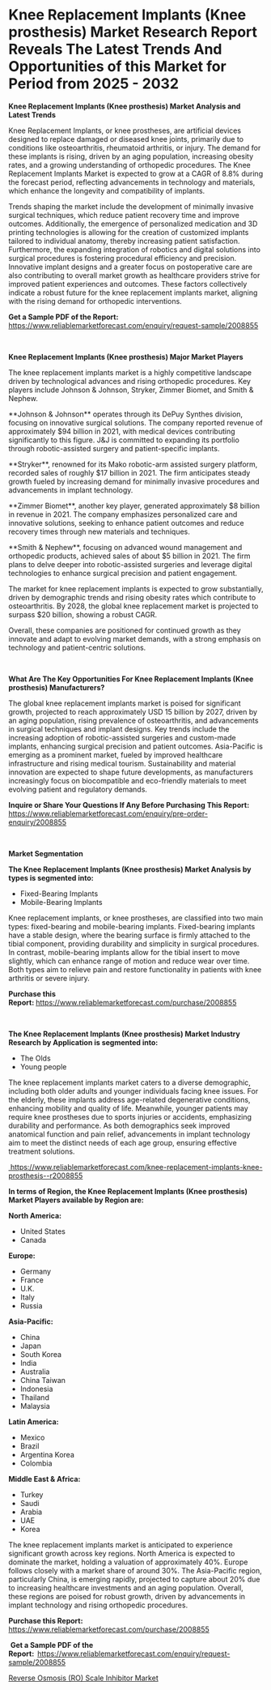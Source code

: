 <p><h1>Knee Replacement Implants (Knee prosthesis) Market Research Report Reveals The Latest Trends And Opportunities of this Market for Period from 2025 - 2032</h1></p><p><strong>Knee Replacement Implants (Knee prosthesis) Market Analysis and Latest Trends</strong></p>
<p><p>Knee Replacement Implants, or knee prostheses, are artificial devices designed to replace damaged or diseased knee joints, primarily due to conditions like osteoarthritis, rheumatoid arthritis, or injury. The demand for these implants is rising, driven by an aging population, increasing obesity rates, and a growing understanding of orthopedic procedures. The Knee Replacement Implants Market is expected to grow at a CAGR of 8.8% during the forecast period, reflecting advancements in technology and materials, which enhance the longevity and compatibility of implants.</p><p>Trends shaping the market include the development of minimally invasive surgical techniques, which reduce patient recovery time and improve outcomes. Additionally, the emergence of personalized medication and 3D printing technologies is allowing for the creation of customized implants tailored to individual anatomy, thereby increasing patient satisfaction. Furthermore, the expanding integration of robotics and digital solutions into surgical procedures is fostering procedural efficiency and precision. Innovative implant designs and a greater focus on postoperative care are also contributing to overall market growth as healthcare providers strive for improved patient experiences and outcomes. These factors collectively indicate a robust future for the knee replacement implants market, aligning with the rising demand for orthopedic interventions.</p></p>
<p><strong>Get a Sample PDF of the Report:&nbsp;</strong> <a href="https://www.reliablemarketforecast.com/enquiry/request-sample/2008855?utm_campaign=2993&utm_medium=2&utm_source=Github&utm_content=ia&utm_term=29032025&utm_id=knee-replacement-implants-knee-prosthesis">https://www.reliablemarketforecast.com/enquiry/request-sample/2008855</a></p>
<p>&nbsp;</p>
<p><strong>Knee Replacement Implants (Knee prosthesis) Major Market Players</strong></p>
<p><p>The knee replacement implants market is a highly competitive landscape driven by technological advances and rising orthopedic procedures. Key players include Johnson & Johnson, Stryker, Zimmer Biomet, and Smith & Nephew. </p><p>**Johnson & Johnson** operates through its DePuy Synthes division, focusing on innovative surgical solutions. The company reported revenue of approximately $94 billion in 2021, with medical devices contributing significantly to this figure. J&J is committed to expanding its portfolio through robotic-assisted surgery and patient-specific implants.</p><p>**Stryker**, renowned for its Mako robotic-arm assisted surgery platform, recorded sales of roughly $17 billion in 2021. The firm anticipates steady growth fueled by increasing demand for minimally invasive procedures and advancements in implant technology.</p><p>**Zimmer Biomet**, another key player, generated approximately $8 billion in revenue in 2021. The company emphasizes personalized care and innovative solutions, seeking to enhance patient outcomes and reduce recovery times through new materials and techniques.</p><p>**Smith & Nephew**, focusing on advanced wound management and orthopedic products, achieved sales of about $5 billion in 2021. The firm plans to delve deeper into robotic-assisted surgeries and leverage digital technologies to enhance surgical precision and patient engagement.</p><p>The market for knee replacement implants is expected to grow substantially, driven by demographic trends and rising obesity rates which contribute to osteoarthritis. By 2028, the global knee replacement market is projected to surpass $20 billion, showing a robust CAGR.</p><p>Overall, these companies are positioned for continued growth as they innovate and adapt to evolving market demands, with a strong emphasis on technology and patient-centric solutions.</p></p>
<p>&nbsp;</p>
<p><strong>What Are The Key Opportunities For Knee Replacement Implants (Knee prosthesis) Manufacturers?</strong></p>
<p><p>The global knee replacement implants market is poised for significant growth, projected to reach approximately USD 15 billion by 2027, driven by an aging population, rising prevalence of osteoarthritis, and advancements in surgical techniques and implant designs. Key trends include the increasing adoption of robotic-assisted surgeries and custom-made implants, enhancing surgical precision and patient outcomes. Asia-Pacific is emerging as a prominent market, fueled by improved healthcare infrastructure and rising medical tourism. Sustainability and material innovation are expected to shape future developments, as manufacturers increasingly focus on biocompatible and eco-friendly materials to meet evolving patient and regulatory demands.</p></p>
<p><strong>Inquire or Share Your Questions If Any Before Purchasing This Report:</strong> <a href="https://www.reliablemarketforecast.com/enquiry/pre-order-enquiry/2008855?utm_campaign=2993&utm_medium=2&utm_source=Github&utm_content=ia&utm_term=29032025&utm_id=knee-replacement-implants-knee-prosthesis">https://www.reliablemarketforecast.com/enquiry/pre-order-enquiry/2008855</a></p>
<p>&nbsp;</p>
<p><strong>Market Segmentation</strong></p>
<p><strong>The Knee Replacement Implants (Knee prosthesis) Market Analysis by types is segmented into:</strong></p>
<p><ul><li>Fixed-Bearing Implants</li><li>Mobile-Bearing Implants</li></ul></p>
<p><p>Knee replacement implants, or knee prostheses, are classified into two main types: fixed-bearing and mobile-bearing implants. Fixed-bearing implants have a stable design, where the bearing surface is firmly attached to the tibial component, providing durability and simplicity in surgical procedures. In contrast, mobile-bearing implants allow for the tibial insert to move slightly, which can enhance range of motion and reduce wear over time. Both types aim to relieve pain and restore functionality in patients with knee arthritis or severe injury.</p></p>
<p><strong>Purchase this Report:&nbsp;</strong><a href="https://www.reliablemarketforecast.com/purchase/2008855?utm_campaign=2993&utm_medium=2&utm_source=Github&utm_content=ia&utm_term=29032025&utm_id=knee-replacement-implants-knee-prosthesis">https://www.reliablemarketforecast.com/purchase/2008855</a></p>
<p>&nbsp;</p>
<p><strong>The Knee Replacement Implants (Knee prosthesis) Market Industry Research by Application is segmented into:</strong></p>
<p><ul><li>The Olds</li><li>Young people</li></ul></p>
<p><p>The knee replacement implants market caters to a diverse demographic, including both older adults and younger individuals facing knee issues. For the elderly, these implants address age-related degenerative conditions, enhancing mobility and quality of life. Meanwhile, younger patients may require knee prostheses due to sports injuries or accidents, emphasizing durability and performance. As both demographics seek improved anatomical function and pain relief, advancements in implant technology aim to meet the distinct needs of each age group, ensuring effective treatment solutions.</p></p>
<p><a href="https://www.reliablemarketforecast.com/knee-replacement-implants-knee-prosthesis--r2008855?utm_campaign=2993&utm_medium=2&utm_source=Github&utm_content=ia&utm_term=29032025&utm_id=knee-replacement-implants-knee-prosthesis">&nbsp;https://www.reliablemarketforecast.com/knee-replacement-implants-knee-prosthesis--r2008855</a></p>
<p><strong>In terms of Region, the Knee Replacement Implants (Knee prosthesis) Market Players available by Region are:</strong></p>
<p>
    <p> <strong> North America: </strong>
        <ul>
            <li>United States</li>
            <li>Canada</li>
        </ul>
        </p> 
    <p> <strong> Europe: </strong>
        <ul>
            <li>Germany</li>
            <li>France</li>
            <li>U.K.</li>
            <li>Italy</li>
            <li>Russia</li>
        </ul>
        </p> 
    <p> <strong> Asia-Pacific: </strong>
        <ul>
            <li>China</li>
            <li>Japan</li>
            <li>South Korea</li>
            <li>India</li>
            <li>Australia</li>
            <li>China Taiwan</li>
            <li>Indonesia</li>
            <li>Thailand</li>
            <li>Malaysia</li>
        </ul>
        </p> 
    <p> <strong> Latin America: </strong>
        <ul>
            <li>Mexico</li>
            <li>Brazil</li>
            <li>Argentina Korea</li>
            <li>Colombia</li>
        </ul>
        </p> 
    <p> <strong> Middle East & Africa: </strong>
        <ul>
            <li>Turkey</li>
            <li>Saudi</li>
            <li>Arabia</li>
            <li>UAE</li>
            <li>Korea</li>
        </ul>
    </p>
    </p>
<p><p>The knee replacement implants market is anticipated to experience significant growth across key regions. North America is expected to dominate the market, holding a valuation of approximately 40%. Europe follows closely with a market share of around 30%. The Asia-Pacific region, particularly China, is emerging rapidly, projected to capture about 20% due to increasing healthcare investments and an aging population. Overall, these regions are poised for robust growth, driven by advancements in implant technology and rising orthopedic procedures.</p></p>
<p><strong>Purchase this Report: </strong><a href="https://www.reliablemarketforecast.com/purchase/2008855?utm_campaign=2993&utm_medium=2&utm_source=Github&utm_content=ia&utm_term=29032025&utm_id=knee-replacement-implants-knee-prosthesis">https://www.reliablemarketforecast.com/purchase/2008855</a></p>
<p>&nbsp;<strong>Get a Sample PDF of the Report:&nbsp;&nbsp;</strong><a href="https://www.reliablemarketforecast.com/enquiry/request-sample/2008855?utm_campaign=2993&utm_medium=2&utm_source=Github&utm_content=ia&utm_term=29032025&utm_id=knee-replacement-implants-knee-prosthesis">https://www.reliablemarketforecast.com/enquiry/request-sample/2008855</a></p>
<p><strong></strong></p>
<p><p><a href="https://github.com/xtysizov/Market-Research-Report-List-1/blob/main/reverse-osmosis-ro-scale-inhibitor-market.md?utm_campaign=2993&utm_medium=2&utm_source=Github&utm_content=ia&utm_term=29032025&utm_id=knee-replacement-implants-knee-prosthesis">Reverse Osmosis (RO) Scale Inhibitor Market</a></p></p>